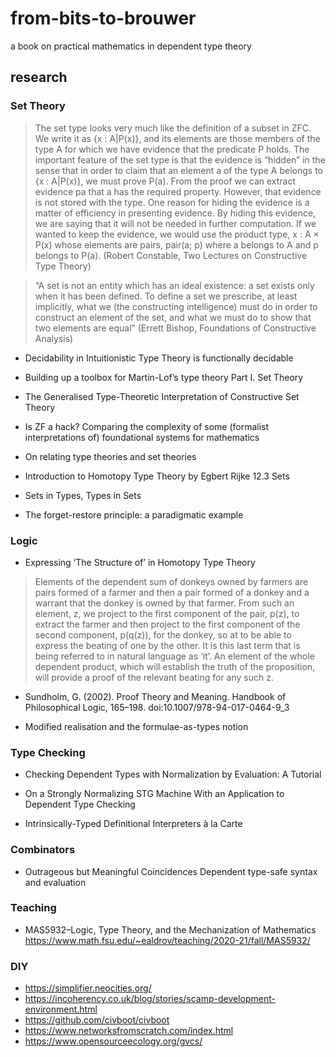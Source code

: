 # from-bits-to-brouwer

a book on practical mathematics in dependent type theory

## research

### Set Theory

> The set type looks very much like the definition of a subset in ZFC. We write it as
> {x : A|P(x)}, and its elements are those members of the type A for which we have evidence that
> the predicate P holds. The important feature of the set type is that the evidence is “hidden” in the
> sense that in order to claim that an element a of the type A belongs to {x : A|P(x)}, we must prove
> P(a). From the proof we can extract evidence pa that a has the required property. However, that
> evidence is not stored with the type. One reason for hiding the evidence is a matter of efficiency
> in presenting evidence. By hiding this evidence, we are saying that it will not be needed in further
> computation. If we wanted to keep the evidence, we would use the product type, x : A × P(x)
> whose elements are pairs, pair(a; p) where a belongs to A and p belongs to P(a). (Robert Constable, Two Lectures on Constructive Type Theory)

> “A set is not an entity which has an ideal existence: a set exists only when
> it has been defined. To define a set we prescribe, at least implicitly, what we
> (the constructing intelligence) must do in order to construct an element of the
> set, and what we must do to show that two elements are equal” (Errett Bishop,
> Foundations of Constructive Analysis)

* Decidability in Intuitionistic Type Theory is functionally decidable

* Building up a toolbox for Martin-Lof’s type theory Part I. Set Theory

* The Generalised Type-Theoretic Interpretation of Constructive Set Theory

* Is ZF a hack? Comparing the complexity of some (formalist interpretations of) foundational systems for mathematics

* On relating type theories and set theories

* Introduction to Homotopy Type Theory by Egbert Rĳke 12.3 Sets

* Sets in Types, Types in Sets

* The forget-restore principle: a paradigmatic example

### Logic

* Expressing ‘The Structure of’ in Homotopy Type Theory

> Elements of the dependent sum of donkeys owned by farmers are pairs formed
> of a farmer and then a pair formed of a donkey and a warrant that the donkey
> is owned by that farmer. From such an element, z, we project to the first
> component of the pair, p(z), to extract the farmer and then project to the first
> component of the second component, p(q(z)), for the donkey, so at to be able to
> express the beating of one by the other. It is this last term that is being referred
> to in natural language as ‘it’. An element of the whole dependent product, which
> will establish the truth of the proposition, will provide a proof of the relevant
> beating for any such z. 

* Sundholm, G. (2002). Proof Theory and Meaning. Handbook of Philosophical Logic, 165–198. doi:10.1007/978-94-017-0464-9_3 

* Modified realisation and the formulae-as-types notion

### Type Checking

* Checking Dependent Types with Normalization by Evaluation: A Tutorial

* On a Strongly Normalizing STG Machine With an Application to Dependent Type Checking

* Intrinsically-Typed Definitional Interpreters à la Carte

### Combinators

* Outrageous but Meaningful Coincidences Dependent type-safe syntax and evaluation

### Teaching

* MAS5932–Logic, Type Theory, and the Mechanization of Mathematics https://www.math.fsu.edu/~ealdrov/teaching/2020-21/fall/MAS5932/

### DIY

* https://simplifier.neocities.org/
* https://incoherency.co.uk/blog/stories/scamp-development-environment.html
* https://github.com/civboot/civboot
* https://www.networksfromscratch.com/index.html
* https://www.opensourceecology.org/gvcs/
